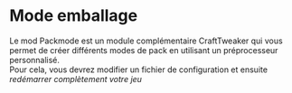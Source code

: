 # Mode emballage

Le mod Packmode est un module complémentaire CraftTweaker qui vous permet de créer différents modes de pack en utilisant un préprocesseur personnalisé.  
Pour cela, vous devrez modifier un fichier de configuration et ensuite *redémarrer complètement votre jeu*